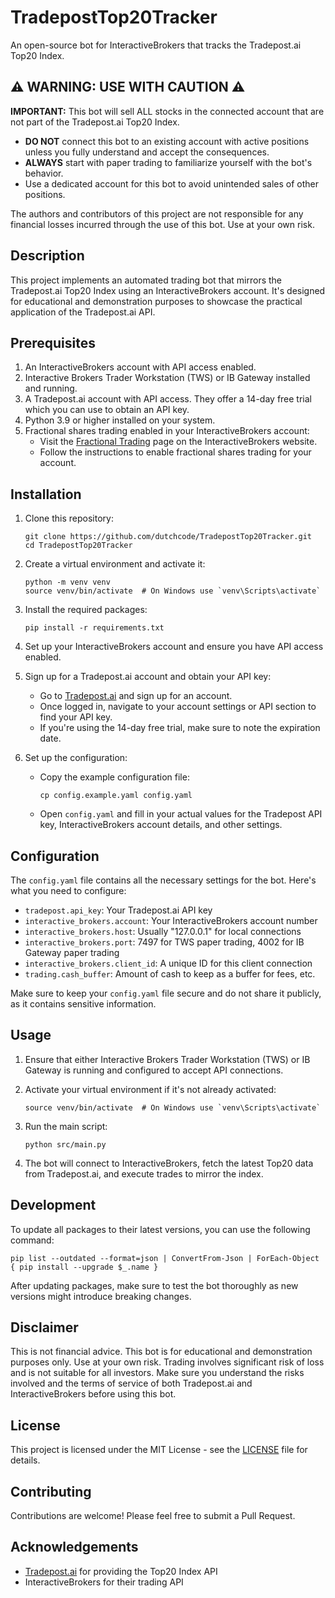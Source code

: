 # TradepostTop20Tracker

An open-source bot for InteractiveBrokers that tracks the Tradepost.ai Top20 Index.

## ⚠️ WARNING: USE WITH CAUTION ⚠️

**IMPORTANT:** This bot will sell ALL stocks in the connected account that are not part of the Tradepost.ai Top20 Index. 

- **DO NOT** connect this bot to an existing account with active positions unless you fully understand and accept the consequences.
- **ALWAYS** start with paper trading to familiarize yourself with the bot's behavior.
- Use a dedicated account for this bot to avoid unintended sales of other positions.

The authors and contributors of this project are not responsible for any financial losses incurred through the use of this bot. Use at your own risk.

## Description

This project implements an automated trading bot that mirrors the Tradepost.ai Top20 Index using an InteractiveBrokers account. It's designed for educational and demonstration purposes to showcase the practical application of the Tradepost.ai API.

## Prerequisites

1. An InteractiveBrokers account with API access enabled.
2. Interactive Brokers Trader Workstation (TWS) or IB Gateway installed and running.
3. A Tradepost.ai account with API access. They offer a 14-day free trial which you can use to obtain an API key.
4. Python 3.9 or higher installed on your system.
5. Fractional shares trading enabled in your InteractiveBrokers account:
   - Visit the [Fractional Trading](https://www.interactivebrokers.com/en/trading/fractional-trading.php) page on the InteractiveBrokers website.
   - Follow the instructions to enable fractional shares trading for your account.

## Installation

1. Clone this repository:
   ```
   git clone https://github.com/dutchcode/TradepostTop20Tracker.git
   cd TradepostTop20Tracker
   ```

2. Create a virtual environment and activate it:
   ```
   python -m venv venv
   source venv/bin/activate  # On Windows use `venv\Scripts\activate`
   ```

3. Install the required packages:
   ```
   pip install -r requirements.txt
   ```

4. Set up your InteractiveBrokers account and ensure you have API access enabled.

5. Sign up for a Tradepost.ai account and obtain your API key:
   - Go to [Tradepost.ai](https://tradepost.ai) and sign up for an account.
   - Once logged in, navigate to your account settings or API section to find your API key.
   - If you're using the 14-day free trial, make sure to note the expiration date.

6. Set up the configuration:
   - Copy the example configuration file:
     ```
     cp config.example.yaml config.yaml
     ```
   - Open `config.yaml` and fill in your actual values for the Tradepost API key, InteractiveBrokers account details, and other settings.

## Configuration

The `config.yaml` file contains all the necessary settings for the bot. Here's what you need to configure:

- `tradepost.api_key`: Your Tradepost.ai API key
- `interactive_brokers.account`: Your InteractiveBrokers account number
- `interactive_brokers.host`: Usually "127.0.0.1" for local connections
- `interactive_brokers.port`: 7497 for TWS paper trading, 4002 for IB Gateway paper trading
- `interactive_brokers.client_id`: A unique ID for this client connection
- `trading.cash_buffer`: Amount of cash to keep as a buffer for fees, etc.

Make sure to keep your `config.yaml` file secure and do not share it publicly, as it contains sensitive information.

## Usage

1. Ensure that either Interactive Brokers Trader Workstation (TWS) or IB Gateway is running and configured to accept API connections.

2. Activate your virtual environment if it's not already activated:
   ```
   source venv/bin/activate  # On Windows use `venv\Scripts\activate`
   ```

3. Run the main script:
   ```
   python src/main.py
   ```

4. The bot will connect to InteractiveBrokers, fetch the latest Top20 data from Tradepost.ai, and execute trades to mirror the index.

## Development

To update all packages to their latest versions, you can use the following command:

```
pip list --outdated --format=json | ConvertFrom-Json | ForEach-Object { pip install --upgrade $_.name }
```

After updating packages, make sure to test the bot thoroughly as new versions might introduce breaking changes.

## Disclaimer

This is not financial advice. This bot is for educational and demonstration purposes only. Use at your own risk. Trading involves significant risk of loss and is not suitable for all investors. Make sure you understand the risks involved and the terms of service of both Tradepost.ai and InteractiveBrokers before using this bot.

## License

This project is licensed under the MIT License - see the [LICENSE](LICENSE) file for details.

## Contributing

Contributions are welcome! Please feel free to submit a Pull Request.

## Acknowledgements

- [Tradepost.ai](https://tradepost.ai) for providing the Top20 Index API
- InteractiveBrokers for their trading API